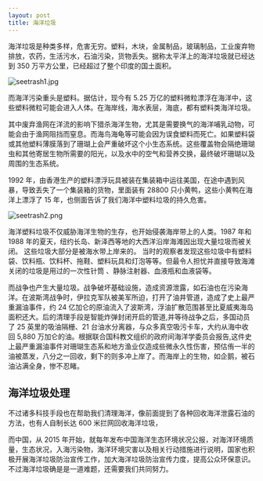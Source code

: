 ```yaml
---
layout: post
title: 海洋垃圾
---
```


海洋垃圾是种类多样，危害无穷。塑料，木块，金属制品，玻璃制品，工业废弃物排放，农药，生活污水，石油污染，货物丢失。据称太平洋上的海洋垃圾就已经达到 350 万平方公里，已经超过了整个印度的国土面积。

![seetrash1.jpg](https://i.loli.net/2020/06/02/wc8sHWLmB7ajNqC.jpg)

而海洋污染重头是塑料。据估计，现今有 5.25 万亿的塑料微粒漂浮在海洋中，这些塑料微粒可能会进入人体。在海岸线，海水表层，海底，都有塑料类海洋垃圾。

其中废弃渔网在洋流的影响下猎杀海洋生物，尤其是需要换气的海洋哺乳动物，可能会由于渔网阻挡而窒息。而海鸟海龟等可能会因为误食塑料而死亡。如果塑料袋或其他塑料薄膜落到了珊瑚上会严重破坏这个小生态系统。这些覆盖物会隔绝珊瑚虫和其他寄居生物所需要的阳光，以及水中的空气和营养交换，最终破坏珊瑚以及周围的生态系统。

1992 年，由香港生产的塑料漂浮玩具被装在集装箱中运往美国，在途中遇到风暴，导致丢失了一个集装箱的货物，里面装有 28800 只小黄鸭，这些小黄鸭在海洋上漂浮了 15 年，也侧面告诉了我们海洋中塑料垃圾的持久危害。

![seetrash2.png](https://i.loli.net/2020/06/02/pD1izejBlGSvdfo.png)

海洋塑料垃圾不仅威胁海洋生物的生存，也开始侵袭海岸带上的人类。1987 年和 1988 年的夏天，纽约长岛、新泽西等地的大西洋沿岸海滩因出现大量垃圾而被关闭。 这些垃圾大部分是被海水带上岸来的。 当时的观察者发现这些垃圾中有塑料袋、饮料瓶、饮料杯、拖鞋、塑料玩具和灯泡等等。但最令人担忧并直接导致海滩关闭的垃圾是用过的一次性针筒 、静脉注射器、血液瓶和血液袋等。

而战争也产生大量垃圾。战争破坏基础设施，造成资源泄露，如石油也在污染海洋。在波斯湾战争时，伊拉克军队被美军所迫，打开了油井管道，造成了史上最严重漏油事件，约 24 亿加仑的原油流入了波斯湾，浮油扩散范围甚至比夏威夷海岛面积还大。后的清理手段是智能炸弹封闭开启的管道,并等待战争之后，多国动员了 25 英里的吸油隔栅、21 台油水分离器，与众多真空吸污卡车，大约从海中收回 5,880 万加仑的油。根据联合国科教文组织的政府间海洋学委员会报告,这件史上最严重漏油事件对珊瑚生态系和地方渔业仅造成些微永久性伤害，预估侑一半的油被蒸发，八分之一回收，剩下的则多冲上岸了。而海岸上的生物，如企鹅，被石油沾满全身，惨不忍睹。

## 海洋垃圾处理

不过诸多科技手段也在帮助我们清理海洋，像前面提到了各种回收海洋泄露石油的方法，也有人自制长达 600 米拦网回收海洋垃圾，

而中国，从 2015 年开始，就每年发布中国海洋生态环境状况公报，对海洋环境质量，生态状况，入海污染物，海洋环境灾害以及相关行动措施进行说明，国家也积极开展海洋垃圾防治宣传工作，加大海洋垃圾防治宣传力度，提高公众环保意识。不过海洋垃圾确是是一道难题，还需要我们共同努力。
